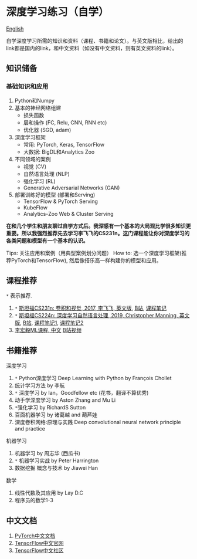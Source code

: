 # 深度学习练习（自学）

[English](README.md)

自学深度学习所需的知识和资料（课程、书籍和论文）。与英文版相比，给出的link都是国内的link，和中文资料（如没有中文资料，则有英文资料的link）。

## 知识储备

### 基础知识和应用

1. Python和Numpy
2. 基本的神经网络组建
    - 损失函数
    - 层和操作 (FC, Relu, CNN, RNN etc)
    - 优化器 (SGD, adam)
3. 深度学习框架
    - 常用: PyTorch, Keras, TensorFlow
    - 大数据: BigDL和Analytics Zoo
4. 不同领域的案例
    - 视觉 (CV)
    - 自然语言处理 (NLP)
    - 强化学习 (RL)
    - Generative Adversarial Networks (GAN)
5. 部署训练好的模型 (部署和Serving)
    - TensorFlow & PyTorch Serving
    - KubeFlow
    - Analytics-Zoo Web & Cluster Serving

**在和几个学生和朋友聊过自学方式后。我深感有一个基本的大局观比学很多知识更重要。所以我强烈推荐先去学习李飞飞的CS231n。这门课程能让你对深度学习的各类问题和模型有一个基本的认识。**

Tips: 关注应用和案例（用典型案例划分问题）
How to: 选一个深度学习框架(推荐PyTorch和TensorFlow), 然后像搭乐高一样构建你的模型和应用。

## 课程推荐

`*` 表示推荐.

1. `*` [斯坦福CS231n: 卷积和视觉, 2017, 李飞飞, 英文版](http://cs231n.stanford.edu/syllabus.html), [B站](https://www.bilibili.com/video/av58778425?from=search&seid=16447017126874781751), [课程笔记](https://github.com/mbadry1/CS231n-2017-Summary)
2. `*` [斯坦福CS224n: 深度学习自然语言处理, 2019, Christopher Manning, 英文版](http://web.stanford.edu/class/cs224n/index.html), [B站](https://www.bilibili.com/video/av41393758?from=search&seid=14792978053812629226), [课程笔记1](https://github.com/DukeEnglish/cs224n_learning_note), [课程笔记2](https://github.com/zhanlaoban/CS224N-Stanford-Winter-2019)
3. [李宏毅ML课程, 中文](http://speech.ee.ntu.edu.tw/~tlkagk/courses_ML19.html) [B站视频](https://www.bilibili.com/video/av46561029/)

## 书籍推荐

深度学习

1. `*` Python深度学习 Deep Learning with Python by François Chollet
2. 统计学习方法 by 李航
3. `*` 深度学习 by Ian，Goodfellow etc (花书，翻译不算优秀)
4. 动手学深度学习 by Aston Zhang and Mu Li
5. `*`强化学习 by RichardS Sutton
6. 百面机器学习 by 诸葛越 and 葫芦娃
7. 深度卷积网络:原理与实践 Deep convolutional neural network principle and practice

机器学习

1. 机器学习 by 周志华 (西瓜书)
2. `*` 机器学习实战 by Peter Harrington
3. 数据挖掘 概念与技术 by Jiawei Han

数学

1. 线性代数及其应用 by Lay D.C
2. 程序员的数学1-3

## 中文文档

1. [PyTorch中文文档](https://pytorch-cn.readthedocs.io/zh/latest/)
2. [TensorFlow中文官网](https://tensorflow.google.cn/)
3. [TensorFlow中文社区](http://www.tensorfly.cn/)
